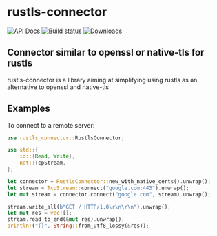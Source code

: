 # rustls-connector

[![API Docs](https://docs.rs/rustls-connector/badge.svg)](https://docs.rs/rustls-connector)
[![Build status](https://github.com/Keruspe/rustls-connector/workflows/Build%20and%20test/badge.svg)](https://github.com/Keruspe/rustls-connector/actions)
[![Downloads](https://img.shields.io/crates/d/rustls-connector.svg)](https://crates.io/crates/rustls-connector)

## Connector similar to openssl or native-tls for rustls

rustls-connector is a library aiming at simplifying using rustls as
an alternative to openssl and native-tls

## Examples

To connect to a remote server:

```rust
use rustls_connector::RustlsConnector;

use std::{
    io::{Read, Write},
    net::TcpStream,
};

let connector = RustlsConnector::new_with_native_certs().unwrap();
let stream = TcpStream::connect("google.com:443").unwrap();
let mut stream = connector.connect("google.com", stream).unwrap();

stream.write_all(b"GET / HTTP/1.0\r\n\r\n").unwrap();
let mut res = vec![];
stream.read_to_end(&mut res).unwrap();
println!("{}", String::from_utf8_lossy(&res));
```
